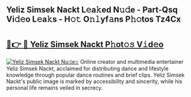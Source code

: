 ## Yeliz Simsek Nackt L𝚎a𝚔ed N𝚞𝚍e - Part-Qsq Vi𝚍𝚎o L𝚎a𝚔s - H𝚘𝚝 O𝚗𝚕yf𝚊ns P𝚑𝚘tos Tz4Cx

# <h2><a href="http://kf5y8q.oniu.top/?m=Yeliz+Simsek+Nackt">🔗👉 🔴 Yeliz Simsek Nackt P𝚑ot𝚘𝚜 V𝚒d𝚎o</a></h2>

[![Yeliz Simsek Nackt Nu𝚍e𝚜](https://i.imgur.com/0qMVB7G.gif)](http://kf5y8q.oniu.top/?m=Yeliz+Simsek+Nackt)
Online creator and multimedia entertainer Yeliz Simsek Nackt, acclaimed for distributing dance and lifestyle knowledge through popular dance routines and brief clips. Yeliz Simsek Nackt's public image is marked by accessibility and sincerity, while his personal life remains veiled in secrecy.  
